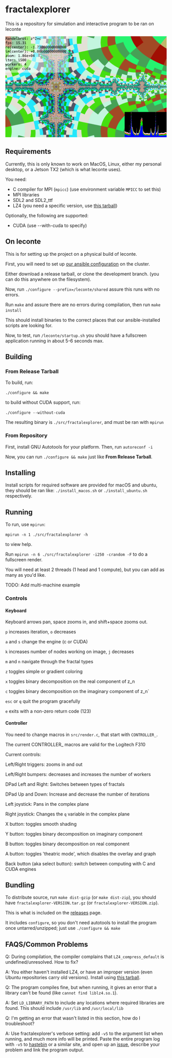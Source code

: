 # fractalexplorer

This is a repository for simulation and interactive program to be ran on leconte

![usage image](picture_0.png)

## Requirements

Currently, this is only known to work on MacOS, Linux, either my personal desktop, or a Jetson TX2 (which is what leconte uses).

You need:

  * C compiler for MPI (`mpicc`) (use environment variable `MPICC` to set this)
  * MPI libraries
  * SDL2 and SDL2_ttf
  * LZ4 (you need a specific version, use [this tarball](https://github.com/lz4/lz4/archive/v1.7.5.tar.gz))

Optionally, the following are supported:

 * CUDA (use --with-cuda to specify)


## On leconte

This is for setting up the project on a physical build of leconte.

First, you will need to set up [our ansible configuration](https://github.com/ornl-leconte/ansible-management) on the cluster.

Either download a release tarball, or clone the development branch. (you can do this anywhere on the filesystem).

Now, run `./configure --prefix=/leconte/shared` assure this runs with no errors.

Run `make` and assure there are no errors during compilation, then run `make install`

This should install binaries to the correct places that our ansible-installed scripts are looking for.

Now, to test, run `/leconte/startup.sh` you should have a fullscreen application running in about 5-6 seconds max.



## Building

### From Release Tarball

To build, run:

`./configure && make`

to build without CUDA support, run:

`./configure --without-cuda`

The resulting binary is `./src/fractalexplorer`, and must be ran with `mpirun`

### From Repository

First, install GNU Autotools for your platform. Then, run `autoreconf -i`

Now, you can run `./configure && make` just like **From Release Tarball**.


## Installing

Install scripts for required software are provided for macOS and ubuntu, they should be ran like: `./install_macos.sh` or `./install_ubuntu.sh` respectively.




## Running

To run, use `mpirun`:

`mpirun -n 1 ./src/fractalexplorer -h`

to view help.


Run `mpirun -n 6 ./src/fractalexplorer -i250 -crandom -F` to do a fullscreen render.

You will need at least 2 threads (1 head and 1 compute), but you can add as many as you'd like.

TODO: Add multi-machine example


### Controls

#### Keyboard

Keyboard arrows pan, space zooms in, and shift+space zooms out.


`p` increases iteration, `o` decreases

`a` and `s` change the engine (c or CUDA)

`k` increases number of nodes working on image, `j` decreases

`m` and `n` navigate through the fractal types

`z` toggles simple or gradient coloring

`x` toggles binary decomposition on the real component of z_n

`c` toggles binary decomposition on the imaginary component of z_n`

`esc` or `q` quit the program gracefully

`e` exits with a non-zero return code (123)



#### Controller

You need to change macros in `src/render.c`, that start with `CONTROLLER_`.
 
The current CONTROLLER_ macros are valid for the Logitech F310

Current controls:

Left/Right triggers: zooms in and out

Left/Right bumpers: decreases and increases the number of workers

DPad Left and Right: Switches between types of fractals

DPad Up and Down: Increase and decrease the number of iterations

Left joystick: Pans in the complex plane

Right joystick: Changes the `q` variable in the complex plane

X button: toggles smooth shading

Y button: toggles binary decomposition on imaginary component

B button: toggles binary decomposition on real component

A button: toggles 'theatric mode', which disables the overlay and graph

Back button (aka select button): switch between computing with C and CUDA engines


## Bundling

To distribute source, run `make dist-gzip` (or `make dist-zip`), you should have `fractalexplorer-VERSION.tar.gz` (or `fractalexplorer-VERSION.zip`).

This is what is included on the [releases](http://github.com/ornl-leconte/fractalexplorer/releases) page.


It includes `configure`, so you don't need autotools to install the program once untarred/unzipped; just use `./configure && make`


## FAQS/Common Problems

Q: During compilation, the compiler complains that `LZ4_compress_default` is undefined/unresolved. How to fix?

A: You either haven't installed LZ4, or have an improper version (even Ubuntu repositories carry old versions). Install using [this tarball](https://github.com/lz4/lz4/archive/v1.7.5.tar.gz).


Q: The program compiles fine, but when running, it gives an error that a library can't be found (like `cannot find liblz4.so.1`).

A: Set `LD_LIBRARY_PATH` to include any locations where required libraries are found. This should include `/usr/lib` and `/usr/local/lib`


Q: I'm getting an error that wasn't listed in this section, how do I troubleshoot?

A: Use fractalexplorer's verbose setting: add `-v5` to the argument list when running, and much more info will be printed. Paste the entire program log with `-v5` to [hastebin](https://hastebin.com/) or a similar site, and open up an [issue](https://github.com/ornl-leconte/fractalexplorer/issues/new), describe your problem and link the program output.


